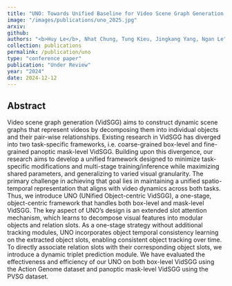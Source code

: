 ```yaml
---
title: "UNO: Towards Unified Baseline for Video Scene Graph Generation via Object-Centric Representation Learning"
image: "/images/publications/uno_2025.jpg"
arxiv: 
github: 
authors: "<b>Huy Le</b>, Nhat Chung, Tung Kieu, Jingkang Yang, Ngan Le"
collection: publications
permalink: /publication/uno
type: "conference paper"
publication: "Under Review"
year: "2024"
date: 2024-12-12
---
```

<!-- <button class="btn btn-round btn-sm btn-ghost-blue" onclick="location.href='https://arxiv.org/abs/2312.09507'">arXiv</button> -->

## Abstract
Video scene graph generation (VidSGG) aims to construct dynamic scene graphs that represent videos by decomposing them into individual objects and their pair-wise relationships. Existing research in VidSGG has diverged into two task-specific frameworks, i.e. coarse-grained box-level and fine-grained panoptic mask-level VidSGG. Building upon this divergence, our research aims to develop a unified framework designed to minimize task-specific modifications and multi-stage training/inference while maximizing shared parameters, and generalizing to varied visual granularity. The primary challenge in achieving that goal lies in maintaining a unified spatio-temporal representation that aligns with video dynamics across both tasks. Thus, we introduce UNO (UNified Object-centric VidSGG), a one-stage, object-centric framework that handles both box-level and mask-level VidSGG. The key aspect of UNO’s design is an extended slot attention mechanism, which learns to decompose visual features into modular objects and relation slots. As a one-stage strategy without additional tracking modules, UNO incorporates object temporal consistency learning on the extracted object slots, enabling consistent object tracking over time. To directly associate relation slots with their corresponding object slots, we introduce a dynamic triplet prediction module. We have evaluated the effectiveness and efficiency of our UNO on both box-level VidSGG using the Action Genome dataset and panoptic mask-level VidSGG using the PVSG dataset.
<!-- 
## Citation
Le, H., Kieu, T., Nguyen, A., and Le, N., “WAVER: Writing-style Agnostic Text-Video Retrieval via Distilling Vision-Language Models through Open-Vocabulary Knowledge”, <i>Under Review</i>, 2024. -->